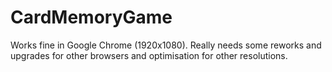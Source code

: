 # CardMemoryGame
Works fine in Google Chrome (1920x1080). 
Really needs some reworks and upgrades for other browsers and optimisation for other resolutions.
